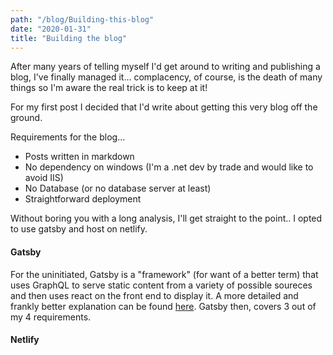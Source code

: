 ```yaml
---
path: "/blog/Building-this-blog"
date: "2020-01-31"
title: "Building the blog"
---
```


After many years of telling myself I'd get around to writing and publishing a blog, I've finally managed it... complacency, of course, is the death 
of many things so I'm aware the real trick is to keep at it! 

For my first post I decided that I'd write about getting this very blog off the ground.

Requirements for the blog...
* Posts written in markdown
* No dependency on windows (I'm a .net dev by trade and would like to avoid IIS)
* No Database (or no database server at least)
* Straightforward deployment

Without boring you with a long analysis, I'll get straight to the point.. I opted to use gatsby and host on netlify.

#### Gatsby
 For the uninitiated, Gatsby is a "framework" (for want of a better term) that uses GraphQL to serve static content from a variety of possible soureces and then uses react on 
 the front end to display it. A more detailed and frankly better explanation can be found [here](https://www.mediacurrent.com/what-is-gatsby.js). Gatsby then, covers 3 out of my 4 requirements. 

 #### Netlify
 